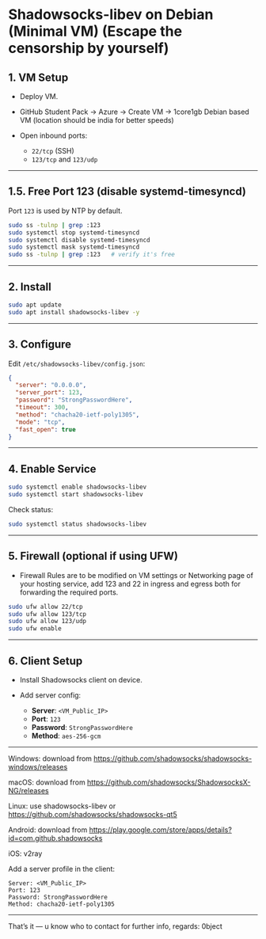 # Shadowsocks-libev on Debian (Minimal VM) (Escape the censorship by yourself)

## 1. VM Setup

* Deploy VM.
* GitHub Student Pack → Azure → Create VM → 1core1gb Debian based VM (location should be india for better speeds)
* Open inbound ports:

  * `22/tcp` (SSH)
  * `123/tcp` and `123/udp`

---

## 1.5. Free Port 123 (disable systemd-timesyncd)
Port `123` is used by NTP by default.

```bash
sudo ss -tulnp | grep :123
sudo systemctl stop systemd-timesyncd
sudo systemctl disable systemd-timesyncd
sudo systemctl mask systemd-timesyncd
sudo ss -tulnp | grep :123   # verify it's free
```
---

## 2. Install

```bash
sudo apt update
sudo apt install shadowsocks-libev -y
```

---

## 3. Configure

Edit `/etc/shadowsocks-libev/config.json`:

```json
{
  "server": "0.0.0.0",
  "server_port": 123,
  "password": "StrongPasswordHere",
  "timeout": 300,
  "method": "chacha20-ietf-poly1305",
  "mode": "tcp",
  "fast_open": true
}
```

---

## 4. Enable Service

```bash
sudo systemctl enable shadowsocks-libev
sudo systemctl start shadowsocks-libev
```

Check status:

```bash
sudo systemctl status shadowsocks-libev
```

---

## 5. Firewall (optional if using UFW)

* Firewall Rules are to be modified on VM settings or Networking page of your hosting service, add 123 and 22 in ingress and egress both for forwarding the required ports.
```bash
sudo ufw allow 22/tcp
sudo ufw allow 123/tcp
sudo ufw allow 123/udp
sudo ufw enable
```

---

## 6. Client Setup

* Install Shadowsocks client on device.
* Add server config:

  * **Server**: `<VM_Public_IP>`
  * **Port**: `123`
  * **Password**: `StrongPasswordHere`
  * **Method**: `aes-256-gcm`

---

Windows: download from https://github.com/shadowsocks/shadowsocks-windows/releases

macOS: download from https://github.com/shadowsocks/ShadowsocksX-NG/releases

Linux: use shadowsocks-libev or https://github.com/shadowsocks/shadowsocks-qt5

Android: download from https://play.google.com/store/apps/details?id=com.github.shadowsocks

iOS: v2ray

Add a server profile in the client:

```
Server: <VM_Public_IP>
Port: 123
Password: StrongPasswordHere
Method: chacha20-ietf-poly1305
```
---

That’s it — u know who to contact for further info, regards: 0bject
